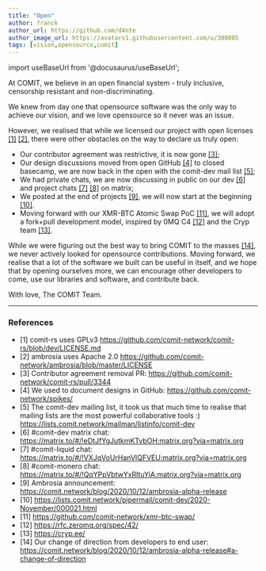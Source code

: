 ```yaml
---
title: "Open"
author: franck
author_url: https://github.com/d4nte
author_image_url: https://avatars1.githubusercontent.com/u/300805
tags: [vision,opensource,comit]
---
```


import useBaseUrl from '@docusaurus/useBaseUrl';

At COMIT, we believe in an open financial system - truly inclusive, censorship resistant and non-discriminating.

We knew from day one that opensource software was the only way to achieve our vision, and we love opensource so it never was an issue.

However, we realised that while we licensed our project with open licenses [[1]](https://github.com/comit-network/comit-rs/blob/dev/LICENSE.md) [[2]](https://github.com/comit-network/ambrosia/blob/master/LICENSE), there were other obstacles on the way to declare us truly open:

- Our contributor agreement was restrictive, it is now gone [[3]](https://github.com/comit-network/comit-rs/pull/3344);
- Our design discussions moved from open GitHub [[4]](https://github.com/comit-network/spikes/) to closed basecamp, we are now back in the open with the comit-dev mail list [[5]](https://lists.comit.network/mailman/listinfo/comit-dev);
- We had private chats, we are now discussing in public on our dev [[6]](https://matrix.to/#/!eDtJfYgJutkmKTvbOH:matrix.org?via=matrix.org) and project chats [[7]](https://matrix.to/#/!VXJqVoUrHanVlQFVEU:matrix.org?via=matrix.org) [[8]](https://matrix.to/#/!QqYPpVbtwYxRItuYiA:matrix.org?via=matrix.org) on matrix;
- We posted at the end of projects [[9]](https://comit.network/blog/2020/10/12/ambrosia-alpha-release), we will now start at the beginning [[10]](https://lists.comit.network/pipermail/comit-dev/2020-November/000021.html).
- Moving forward with our XMR-BTC Atomic Swap PoC [[11]](https://github.com/comit-network/xmr-btc-swap/), we will adopt a fork+pull development model, inspired by 0MQ C4 [[12]](https://rfc.zeromq.org/spec/42/) and the Cryp team [[13]](https://cryp.ee/).
 
While we were figuring out the best way to bring COMIT to the masses [[14]](https://comit.network/blog/2020/10/12/ambrosia-alpha-release#a-change-of-direction), we never actively looked for opensource contributions.
Moving forward, we realise that a lot of the software we built can be useful in itself, and we hope that by opening ourselves more, we can encourage other developers to come, use our libraries and software, and contribute back.

With love,
The COMIT Team.

---

### References
 
- [1] comit-rs uses GPLv3 https://github.com/comit-network/comit-rs/blob/dev/LICENSE.md
- [2] ambrosia uses Apache 2.0 https://github.com/comit-network/ambrosia/blob/master/LICENSE
- [3] Contributor agreement removal PR: https://github.com/comit-network/comit-rs/pull/3344
- [4] We used to document designs in GitHub: https://github.com/comit-network/spikes/
- [5] The comit-dev mailing list, it took us that much time to realise that mailing lists are the most powerful collaborative tools :) https://lists.comit.network/mailman/listinfo/comit-dev
- [6] #comit-dev matrix chat: https://matrix.to/#/!eDtJfYgJutkmKTvbOH:matrix.org?via=matrix.org
- [7] #comit-liquid chat: https://matrix.to/#/!VXJqVoUrHanVlQFVEU:matrix.org?via=matrix.org
- [8] #comit-monero chat: https://matrix.to/#/!QqYPpVbtwYxRItuYiA:matrix.org?via=matrix.org
- [9] Ambrosia announcement: https://comit.network/blog/2020/10/12/ambrosia-alpha-release
- [10] https://lists.comit.network/pipermail/comit-dev/2020-November/000021.html
- [11] https://github.com/comit-network/xmr-btc-swap/
- [12] https://rfc.zeromq.org/spec/42/
- [13] https://cryp.ee/
- [14] Our change of direction from developers to end user: https://comit.network/blog/2020/10/12/ambrosia-alpha-release#a-change-of-direction
